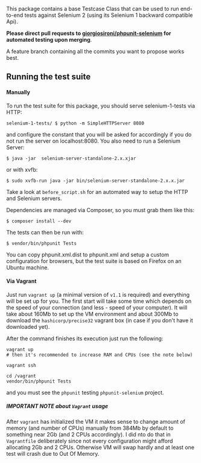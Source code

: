This package contains a base Testcase Class that can be used to run end-to-end tests against Selenium 2 (using its Selenium 1 backward compatible Api).

**Please direct pull requests to [giorgiosironi/phpunit-selenium](https://github.com/giorgiosironi/phpunit-selenium) for automated testing upon merging**.

A feature branch containing all the commits you want to propose works best.

Running the test suite
---

#### Manually

To run the test suite for this package, you should serve selenium-1-tests via HTTP:
```
selenium-1-tests/ $ python -m SimpleHTTPServer 8080
```
and configure the constant that you will be asked for accordingly if you do not run the server on localhost:8080.
You also need to run a Selenium Server:
```
$ java -jar  selenium-server-standalone-2.x.xjar
```
or with xvfb:
```
$ sudo xvfb-run java -jar bin/selenium-server-standalone-2.x.x.jar
```
Take a look at `before_script.sh` for an automated way to setup the HTTP and Selenium servers.

Dependencies are managed via Composer, so you must grab them like this:
```
$ composer install --dev
```
The tests can then be run with:
```
$ vendor/bin/phpunit Tests
```
You can copy phpunit.xml.dist to phpunit.xml and setup a custom configuration for browsers, but the test suite is based on Firefox on an Ubuntu machine.


#### Via Vagrant

Just run `vagrant up` (a minimal version of `v1.1` is required) and everything will be set up for you. The first start will take some time which depends on the speed of your connection (and less - speed of your computer). It will take about 160Mb to set up the VM environment and about 300Mb to download the `hashicorp/precise32` vagrant box (in case if you don't have it downloaded yet).

After the command finishes its execution just run the following:

    vagrant up
    # then it's recommended to increase RAM and CPUs (see the note below)

    vagrant ssh

    cd /vagrant
    vendor/bin/phpunit Tests
 
and you must see the `phpunit` testing `phpunit-selenium` project.

##### IMPORTANT NOTE about `Vagrant` usage
After `vagrant` has initialized the VM it makes sense to change amount of memory (and number of CPUs) manually from 384Mb by default to something near 2Gb (and 2 CPUs accordingly). I did nto do that in `Vagrantfile` deliberately since not every configuration might afford allocating 2Gb and 2 CPUs. Otherwise VM will swap hardly and at least one test will crash due to Out Of Memory.

